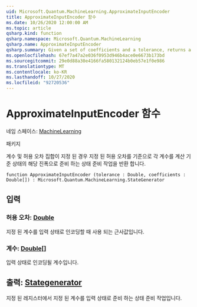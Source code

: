 ```yaml
---
uid: Microsoft.Quantum.MachineLearning.ApproximateInputEncoder
title: ApproximateInputEncoder 함수
ms.date: 10/26/2020 12:00:00 AM
ms.topic: article
qsharp.kind: function
qsharp.namespace: Microsoft.Quantum.MachineLearning
qsharp.name: ApproximateInputEncoder
qsharp.summary: Given a set of coefficients and a tolerance, returns a state preparation operation that prepares each coefficient as the corresponding amplitude of a computational basis state, up to the given tolerance.
ms.openlocfilehash: 67ef7a47a2e036f0953d946b4ace0e6673b173bd
ms.sourcegitcommit: 29e0d88a30e4166fa580132124b0eb57e1f0e986
ms.translationtype: MT
ms.contentlocale: ko-KR
ms.lasthandoff: 10/27/2020
ms.locfileid: "92720536"
---
```

# <a name="approximateinputencoder-function"></a>ApproximateInputEncoder 함수

네임 스페이스: [MachineLearning](xref:Microsoft.Quantum.MachineLearning)

패키지 [](https://nuget.org/packages/)


계수 및 허용 오차 집합이 지정 된 경우 지정 된 허용 오차를 기준으로 각 계수를 계산 기준 상태의 해당 진폭으로 준비 하는 상태 준비 작업을 반환 합니다.

```qsharp
function ApproximateInputEncoder (tolerance : Double, coefficients : Double[]) : Microsoft.Quantum.MachineLearning.StateGenerator
```


## <a name="input"></a>입력

### <a name="tolerance--double"></a>허용 오차: [Double](xref:microsoft.quantum.lang-ref.double)

지정 된 계수를 입력 상태로 인코딩할 때 사용 되는 근사값입니다.


### <a name="coefficients--double"></a>계수: [Double](xref:microsoft.quantum.lang-ref.double)[]

입력 상태로 인코딩될 계수입니다.



## <a name="output--stategenerator"></a>출력: [Stategenerator](xref:Microsoft.Quantum.MachineLearning.StateGenerator)

지정 된 레지스터에서 지정 된 계수를 입력 상태로 준비 하는 상태 준비 작업입니다.